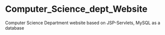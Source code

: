 # Computer_Science_dept_Website
Computer Science Department website based on JSP-Servlets, MySQL as a database
